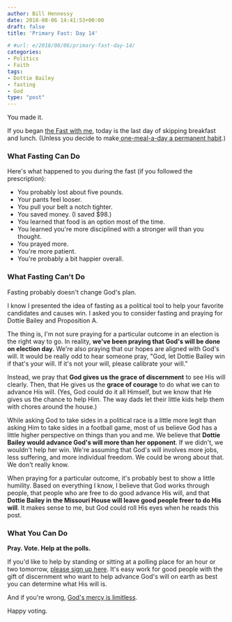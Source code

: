 ```yaml
---
author: Bill Hennessy
date: 2018-08-06 14:41:53+00:00
draft: false
title: 'Primary Fast: Day 14'

# #url: e/2018/08/06/primary-fast-day-14/
categories:
- Politics
- Faith
tags:
- Dottie Bailey
- fasting
- God
type: "post"
---
```





You made it. 







If you began [the Fast with me](https://www.hennessysview.com/2018/07/24/primary-fasting/), today is the last day of skipping breakfast and lunch. (Unless you decide to make[ one-meal-a-day a permanent habit](https://www.wearethemighty.com/articles/gen-stan-mcchrystal-one-meal).)







### What Fasting Can Do







Here's what happened to you during the fast (if you followed the prescription):





* You probably lost about five pounds.  
* Your pants feel looser.  
* You pull your belt a notch tighter.  
* You saved money. (I saved $98.)   
* You learned that food is an option most of the time.  
* You learned you're more disciplined with a stronger will than you thought.  
* You prayed more.  
* You're more patient.  
* You're probably a bit happier overall.





### What Fasting Can't Do







Fasting probably doesn't change God's plan.







I know I presented the idea of fasting as a political tool to help your favorite candidates and causes win. I asked you to consider fasting and praying for Dottie Bailey and Proposition A. 







The thing is, I'm not sure praying for a particular outcome in an election is the right way to go. In reality, **we've been praying that God's will be done on election day.** We're also praying that our hopes are aligned with God's will. It would be really odd to hear someone pray, "God, let Dottie Bailey win if that's your will. If it's not your will, please calibrate your will."







Instead, we pray that **God gives us the grace of discernment** to see His will clearly. Then, that He gives us the **grace of courage** to do what we can to advance His will. (Yes, God could do it all Himself, but we know that He gives us the chance to help Him. The way dads let their little kids help them with chores around the house.)







While asking God to take sides in a political race is a little more legit than asking Him to take sides in a football game, most of us believe God has a little higher perspective on things than you and me. We believe that **Dottie Bailey would advance God's will more than her opponent**. If we didn't, we wouldn't help her win. We're assuming that God's will involves more jobs, less suffering, and more individual freedom. We could be wrong about that. We don't really know.







When praying for a particular outcome, it's probably best to show a little humility. Based on everything I know, I believe that God works through people, that people who are free to do good advance His will, and that **Dottie Bailey in the Missouri House will leave good people freer to do His will**. It makes sense to me, but God could roll His eyes when he reads this post. 







### What You Can Do







**Pray. Vote. Help at the polls.**







If you'd like to help by standing or sitting at a polling place for an hour or two tomorrow, [please sign up here](https://www.hennessysview.com/2018/08/05/urgent-we-need-poll-sitters/). It's easy work for good people with the gift of discernment who want to help advance God's will on earth as best you can determine what His will is. 







And if you're wrong, [God's mercy is limitless](https://www.catholic.com/qa/how-do-we-know-that-gods-mercy-is-infinite-and-unlimited).







Happy voting.



